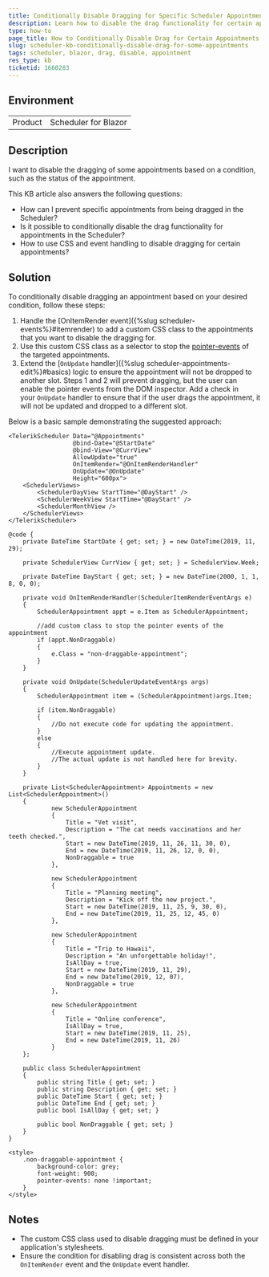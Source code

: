 ```yaml
---
title: Conditionally Disable Dragging for Specific Scheduler Appointments
description: Learn how to disable the drag functionality for certain appointments in the Scheduler component based on a condition.
type: how-to
page_title: How to Conditionally Disable Drag for Certain Appointments in Blazor Scheduler
slug: scheduler-kb-conditionally-disable-drag-for-some-appointments
tags: scheduler, blazor, drag, disable, appointment
res_type: kb
ticketid: 1660283
---
```


## Environment

<table>
    <tbody>
        <tr>
            <td>Product</td>
            <td>Scheduler for Blazor</td>
        </tr>
    </tbody>
</table>

## Description

I want to disable the dragging of some appointments based on a condition, such as the status of the appointment. 

This KB article also answers the following questions:
- How can I prevent specific appointments from being dragged in the Scheduler?
- Is it possible to conditionally disable the drag functionality for appointments in the Scheduler?
- How to use CSS and event handling to disable dragging for certain appointments?

## Solution

To conditionally disable dragging an appointment based on your desired condition, follow these steps:

1. Handle the [OnItemRender event]({%slug scheduler-events%}#itemrender) to add a custom CSS class to the appointments that you want to disable the dragging for.
2. Use this custom CSS class as a selector to stop the [pointer-events](https://www.w3schools.com/cssref/css3_pr_pointer-events.php) of the targeted appointments.
3. Extend the [`OnUpdate` handler]({%slug scheduler-appointments-edit%}#basics) logic to ensure the appointment will not be dropped to another slot. Steps 1 and 2 will prevent dragging, but the user can enable the pointer events from the DOM inspector. Add a check in your `OnUpdate` handler to ensure that if the user drags the appointment, it will not be updated and dropped to a different slot.

Below is a basic sample demonstrating the suggested approach:
````CSHTML
<TelerikScheduler Data="@Appointments"
                  @bind-Date="@StartDate"
                  @bind-View="@CurrView"
                  AllowUpdate="true"
                  OnItemRender="@OnItemRenderHandler"
                  OnUpdate="@OnUpdate"
                  Height="600px">
    <SchedulerViews>
        <SchedulerDayView StartTime="@DayStart" />
        <SchedulerWeekView StartTime="@DayStart" />
        <SchedulerMonthView />
    </SchedulerViews>
</TelerikScheduler>

@code {
    private DateTime StartDate { get; set; } = new DateTime(2019, 11, 29);

    private SchedulerView CurrView { get; set; } = SchedulerView.Week;

    private DateTime DayStart { get; set; } = new DateTime(2000, 1, 1, 8, 0, 0);

    private void OnItemRenderHandler(SchedulerItemRenderEventArgs e)
    {
        SchedulerAppointment appt = e.Item as SchedulerAppointment;
        
        //add custom class to stop the pointer events of the appointment
        if (appt.NonDraggable)
        {
            e.Class = "non-draggable-appointment";
        }
    }

    private void OnUpdate(SchedulerUpdateEventArgs args)
    {
        SchedulerAppointment item = (SchedulerAppointment)args.Item;

        if (item.NonDraggable)
        {
            //Do not execute code for updating the appointment.
        }
        else
        {
            //Execute appointment update.
            //The actual update is not handled here for brevity.
        }
    }

    private List<SchedulerAppointment> Appointments = new List<SchedulerAppointment>()
    {
            new SchedulerAppointment
            {
                Title = "Vet visit",
                Description = "The cat needs vaccinations and her teeth checked.",
                Start = new DateTime(2019, 11, 26, 11, 30, 0),
                End = new DateTime(2019, 11, 26, 12, 0, 0),
                NonDraggable = true
            },

            new SchedulerAppointment
            {
                Title = "Planning meeting",
                Description = "Kick off the new project.",
                Start = new DateTime(2019, 11, 25, 9, 30, 0),
                End = new DateTime(2019, 11, 25, 12, 45, 0)
            },

            new SchedulerAppointment
            {
                Title = "Trip to Hawaii",
                Description = "An unforgettable holiday!",
                IsAllDay = true,
                Start = new DateTime(2019, 11, 29),
                End = new DateTime(2019, 12, 07),
                NonDraggable = true
            },

            new SchedulerAppointment
            {
                Title = "Online conference",
                IsAllDay = true,
                Start = new DateTime(2019, 11, 25),
                End = new DateTime(2019, 11, 26)
            }
    };

    public class SchedulerAppointment
    {
        public string Title { get; set; }
        public string Description { get; set; }
        public DateTime Start { get; set; }
        public DateTime End { get; set; }
        public bool IsAllDay { get; set; }

        public bool NonDraggable { get; set; }
    }
}

<style>
    .non-draggable-appointment {
        background-color: grey;
        font-weight: 900;
        pointer-events: none !important;
    }
</style>
````

## Notes

- The custom CSS class used to disable dragging must be defined in your application's stylesheets.
- Ensure the condition for disabling drag is consistent across both the `OnItemRender` event and the `OnUpdate` event handler.
